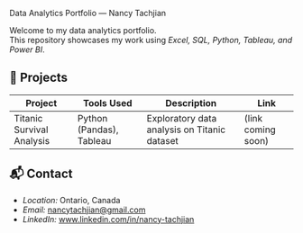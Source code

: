 Data Analytics Portfolio — Nancy Tachjian

Welcome to my data analytics portfolio.  
This repository showcases my work using *Excel, SQL, Python, Tableau, and Power BI*.

## 📁 Projects

| Project | Tools Used | Description | Link |
|--------|------------|-------------|------|
| Titanic Survival Analysis | Python (Pandas), Tableau | Exploratory data analysis on Titanic dataset | (link coming soon) |

## 📬 Contact
- *Location:* Ontario, Canada
- *Email:* nancytachjian@gmail.com
- *LinkedIn:* www.linkedin.com/in/nancy-tachjian


